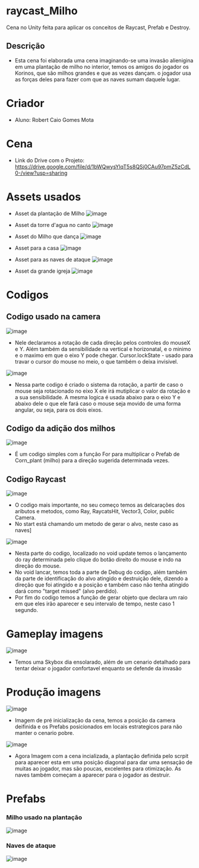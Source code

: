 # raycast_Milho
Cena no Unity feita para aplicar os conceitos de Raycast, Prefab e Destroy.
## Descrição
- Esta cena foi elaborada uma cena imaginando-se uma invasão alienigina em uma plantação de milho no interior, temos os amigos do jogador os Korinos, que são milhos grandes e que as vezes dançam. o jogador usa as forças deles para fazer com que as naves sumam daquele lugar.


# Criador
 
- Aluno: Robert Caio Gomes Mota

# Cena
- Link do Drive com o Projeto: https://drive.google.com/file/d/1bWQwysYlqT5s8QSj0CAu97pmZ5zCdL0-/view?usp=sharing

# Assets usados
- Asset da plantação de Milho
 ![image](https://github.com/Rob3rt2/raycast_Milho/assets/127865166/7997e011-5542-4f51-ae50-26b5148f01de)

- Asset da torre d'agua no canto
![image](https://github.com/Rob3rt2/raycast_Milho/assets/127865166/6dd0f69c-4bc4-43d2-97c4-f423695d499a)

- Asset do Milho que dança
   ![image](https://github.com/Rob3rt2/raycast_Milho/assets/127865166/89123031-2b3d-41d4-afd2-19de56e7047b)

- Asset para a casa
  ![image](https://github.com/Rob3rt2/raycast_Milho/assets/127865166/a04e2d4b-f248-45b1-a4bf-53c36821a7dc)

- Asset para as naves de ataque
 ![image](https://github.com/Rob3rt2/raycast_Milho/assets/127865166/0d9a5ebe-6f7c-4689-a87f-cc21b9e501dd)

- Asset da grande igreja
  ![image](https://github.com/Rob3rt2/raycast_Milho/assets/127865166/34089e97-3293-4701-b7bd-1c1fb8502a23)

# Codigos

## Codigo usado na camera
  
 ![image](https://github.com/Rob3rt2/raycast_Milho/assets/127865166/c317ba13-98d9-4a89-b5e1-f82ec6e4cc40)

- Nele declaramos a rotação de cada direção pelos controles do mouseX e Y. Além também da sensibilidade na vertical e horizonatal, e o minimo e o maximo em que o eixo Y pode chegar.
 Cursor.lockState - usado para travar o cursor do mouse no meio, o que também o deixa invisivel.

 ![image](https://github.com/Rob3rt2/raycast_Milho/assets/127865166/4edf1bd0-63d7-4050-a51d-a84b8f06538c)

 - Nessa parte codigo é criado o sistema da rotação, a partir de caso o mouse seja rotacionado no eixo X ele irá mutiplicar o valor da rotação e a sua sensibilidade. A mesma logica é usada abaixo para o eixo Y e abaixo dele o que ele fará caso o mouse seja movido de uma forma angular, ou seja, para os dois eixos.

 ## Codigo da adição dos milhos
  
![image](https://github.com/Rob3rt2/raycast_Milho/assets/127865166/f80ac6cb-54a0-4daf-8741-c8ca3d2eb8ef)

- É um codigo simples com a função For para multiplicar o Prefab de Corn_plant (milho) para a direção sugerida determinada vezes.

## Codigo Raycast

![image](https://github.com/Rob3rt2/raycast_Milho/assets/127865166/69fa8101-9436-4e51-baa6-ee41aaf9304c)

- O codigo mais importante, no seu começo temos as delcarações dos aributos e metodos, como Ray, RaycatsHit, Vector3, Color, public Camera.
- No start está chamando um metodo de gerar o alvo, neste caso as naves]

![image](https://github.com/Rob3rt2/raycast_Milho/assets/127865166/0dfa1be7-befb-4946-b924-5d23cb8aa64c)

- Nesta parte do codigo, localizado no void update temos o lançamento do ray determinada pelo clique do botão direito do mouse e indo na direção do mouse.
- No void lancar, temos toda a parte de Debug do codigo, além também da parte de identificação do alvo atingido e destruição dele, dizendo a direção que foi atingido e a posição e também caso não tenha atingido dará como "target missed" (alvo perdido).
- Por fim do codigo temos a função de gerar objeto que declara um raio em que eles irão aparecer e seu intervalo de tempo, neste caso 1 segundo.

# Gameplay imagens

![image](https://github.com/Rob3rt2/raycast_Milho/assets/127865166/c24f6fc2-7898-4518-ae26-ac9d286fe902)

- Temos uma Skybox dia ensolarado, além de um cenario detalhado para tentar deixar o jogador confortavel enquanto se defende da invasão

# Produção imagens

![image](https://github.com/Rob3rt2/raycast_Milho/assets/127865166/9138a578-bb94-4696-8e08-4f3117e61cd0)

- Imagem de pré inicialização da cena, temos a posição da camera deifinida e os Prefabs posicionados em locais estrategicos para não manter o cenario pobre.

![image](https://github.com/Rob3rt2/raycast_Milho/assets/127865166/db57d554-954f-4c25-8518-7bc472f20d17)

- Agora Imagem com a cena incializada, a plantação definida pelo scrpit para aparecer esta em uma posição diagonal para dar uma sensação de muitas ao jogador, mas são poucas, excelentes para otimização. As naves também começam a aparecer para o jogador as destruir.

# Prefabs
### Milho usado na plantação
![image](https://github.com/Rob3rt2/raycast_Milho/assets/127865166/1f7d66b3-c921-42a9-80b1-6ed852943b86)

### Naves de ataque

![image](https://github.com/Rob3rt2/raycast_Milho/assets/127865166/340fdd16-a09e-4d29-a104-c5e04b392f4a)



